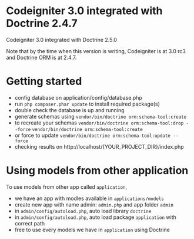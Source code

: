 # Codeigniter 3.0 integrated with Doctrine 2.4.7
Codeigniter 3.0 integrated with Doctrine 2.5.0

Note that by the time when this version is writing, Codeigniter is at 3.0 rc3 and Doctrine ORM is at 2.4.7.

# Getting started
- config database on application/config/database.php
- run `php composer.phar update` to install required package(s)
- double check the database is up and running
- generate schemas using
  `vendor/bin/doctrine orm:schema-tool:create`
- to recreate your schemas
  `vendor/bin/doctrine orm:schema-tool:drop --force`
  `vendor/bin/doctrine orm:schema-tool:create`
- or force to update
  `vendor/bin/doctrine orm:schema-tool:update --force`
- checking results on http://localhost/{YOUR_PROJECT_DIR}/index.php


# Using models from other application
To use models from other app called `application`,
- we have an app with modles available in `applications/models`
- create new app with name admin: `admin.php` and app folder `admin`
- in `admin/config/autoload.php`, auto load library `doctrine`
- in `admin/config/autoload.php`, auto load package `application` with correct path
- free to use every models we have in `application` using Doctrine
